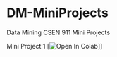 # DM-MiniProjects
Data Mining CSEN 911 Mini Projects

Mini Project 1
[![Open In Colab](https://colab.research.google.com/drive/17VVc0YZXQYhVeBU3LcEjhp_gVMMMbI7P#scrollTo=--RNyCGiisvw)]]
